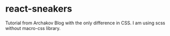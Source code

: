 # react-sneakers

Tutorial from Archakov Blog with the only difference in CSS. I am using scss without macro-css library.
